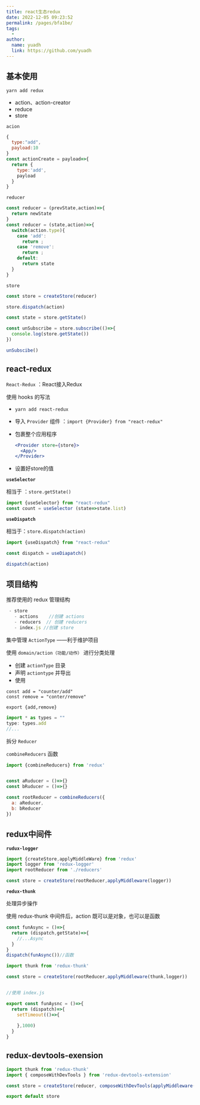 ```yaml
---
title: react生态redux
date: 2022-12-05 09:23:52
permalink: /pages/bfa1be/
tags:
  - 
author: 
  name: yuadh
  link: https://github.com/yuadh
---
```

## 基本使用

`yarn add redux`





- action、action-creator
- reduce
- store



`acion`

```jsx
{
  type:"add",
  payload:10
}
const actionCreate = payload=>{
  return {
    type:'add',
    payload
  }
}

```



`reducer`

```jsx
const reducer = (prevState,action)=>{
  return newState
}
const reducer = (state,action)=>{
  switch(action.type){
    case 'add':
      return ;
    case 'remove':
      return ;
    default:
      return state
  }
}

```



`store`

```jsx
const store = createStore(reducer)

store.dispatch(action)

const state = store.getState()

const unSubscribe = store.subscribe(()=>{
  console.log(store.getState())
})

unSubscibe()

```



## react-redux



`React-Redux` ：React接入Redux

使用 hooks 的写法

- `yarn add react-redux`

- 导入 `Provider` 组件 ：`import {Provider} from "react-redux"`

- 包裹整个应用程序

  ```jsx
  <Provider store={store}>
  	<App/>
  </Provider>
  ```

- 设置好store的值





**`useSelector`**

相当于 ：`store.getState()`

```jsx
import {useSelector} from "react-redux"
const count = useSelector (state=>state.list)
```



**`useDispatch`**

相当于：`store.dispatch(action)`

```jsx
import {useDispatch} from "react-redux"

const dispatch = useDiapatch()

dispatch(action)
```

## 项目结构

推荐使用的 redux 管理结构

```jsx
 - store
   - actions	//创建 actions
   - reducers  // 创建 reducers
   - index.js //创建 store
```





集中管理 `ActionType` ——利于维护项目

使用 `domain/action（功能/动作）` 进行分类处理

- 创建 `actionType` 目录
- 声明 `actiontype` 并导出
- 使用

```
const add = "counter/add"
const remove = "conter/remove"

export {add,remove} 
```

```jsx
import * as types = ""
type: types.add
//...
```





拆分 `Reducer`

`combineReducers` 函数

```jsx
import {combineReducers} from 'redux'


const aRuducer = ()=>{}
const bRuducer = ()=>{}

const rootReducer = combineReducers({
  a: aReducer,
  b: bReducer
})
```



## redux中间件





**`rudux-logger`**



```jsx
import {createStore,applyMiddleWare} from 'redux'
import logger from 'redux-logger'
import rootReducer from './reducers'

const store = createStore(rootReducer,applyMiddleware(logger))
```





**`redux-thunk`**

处理异步操作

使用 redux-thunk 中间件后，action 既可以是对象，也可以是函数

```jsx
const funAsync = ()=>{
  return (dispatch,getState)=>{
    //...Async
  }
}
dispatch(funAsync())//函数
```



```jsx
import thunk from 'redux-thunk'

const store = createStore(rootReducer,applyMiddleware(thunk,logger))


//使用 index.js

export const funAysnc = ()=>{
  return (dispatch)=>{
    setTimeout(()=>{
      
    },1000)
  }
}


```



## redux-devtools-exension

```jsx
import thunk from 'redux-thunk'
import { composeWithDevTools } from 'redux-devtools-extension'

const store = createStore(reducer, composeWithDevTools(applyMiddleware(thunk)))

export default store
```

















































